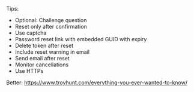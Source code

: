 Tips:

- Optional: Challenge question
- Reset only after confirmation
- Use captcha
- Password reset link with embedded GUID with expiry
- Delete token after reset
- Include reset warning in email
- Send email after reset
- Monitor cancellations
- Use HTTPs

Better: https://www.troyhunt.com/everything-you-ever-wanted-to-know/

